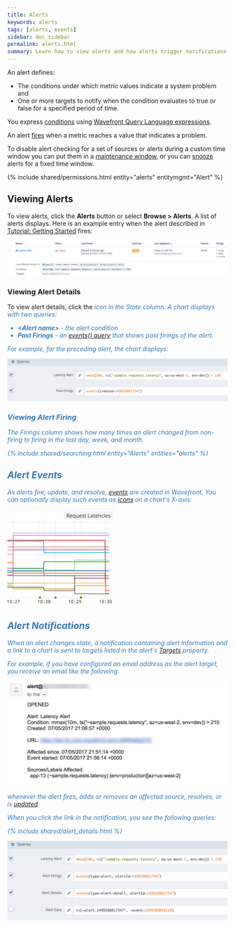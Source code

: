 ```yaml
---
title: Alerts
keywords: alerts
tags: [alerts, events]
sidebar: doc_sidebar
permalink: alerts.html
summary: Learn how to view alerts and how alerts trigger notifications and interact with events.
---
```


An alert defines: 
* The conditions under which metric values indicate a system problem and 
* One or more targets to notify when the condition evaluates to true or false for a specified period of time. 

You express [conditions](alerts_managing.html#alert-properties) using [Wavefront Query Language
expressions](query_language_getting_started.html).

An alert [fires](alerts_states_lifecycle.html#when-alerts-fire) when a metric reaches a value that indicates a problem. 

To disable alert checking for a set of sources or alerts during a custom time window you can put them in a [maintenance window](maintenance_windows_managing.html), or you can [snooze](alerts_managing.html#snoozing-and-unsnoozing-alerts) alerts for a fixed time window.

{% include shared/permissions.html entity="alerts" entitymgmt="Alert" %}

## Viewing Alerts

To view alerts, click the **Alerts** button or select **Browse > Alerts**. A list of alerts displays. Here is an example entry when the alert described in [Tutorial: Getting Started](tutorial_getting_started.html#create-an-alert) fires:

![Alert firing](images/alert_firing.png)

### Viewing Alert Details

To view alert details, click the <i class="fa-bar-chart fa" style="color: #337ab7;"/> icon in the State column. A chart displays with two queries:

- **&lt;Alert name&gt;** - the alert condition.
- **Past Firings** - an [events() query](events_queries.html) that shows past firings of the alert.

For example, for the preceding alert, the chart displays:

![Alert queries](images/alert_queries.png)

### Viewing Alert Firing

The Firings column shows how many times an alert changed from non-firing to firing in the last day, week, and month.

{% include shared/searching.html entity="Alerts" entities="alerts" %}

## Alert Events

As alerts fire, update, and resolve, [events](events.html) are created in Wavefront. You can optionally display such events as [icons](charts_events_displaying.html) on a chart's X-axis:

![event icons](images/event_icons.png)

## Alert Notifications

When an alert changes state, a notification containing alert information and a link to a chart is sent to targets listed in the alert's [Targets](alerts_managing.html#alert-properties) property.

For example, if you have configured an email address as the alert target, you receive an email like the following:

![alert_email](images/alert_email.png)

whenever the alert fires, adds or removes an affected source, resolves, or is [updated](alerts_managing.html).

When you click the link in the notification, you see the following queries:

{% include shared/alert_details.html %}

![Alert notification](images/alert_notification_queries.png)





